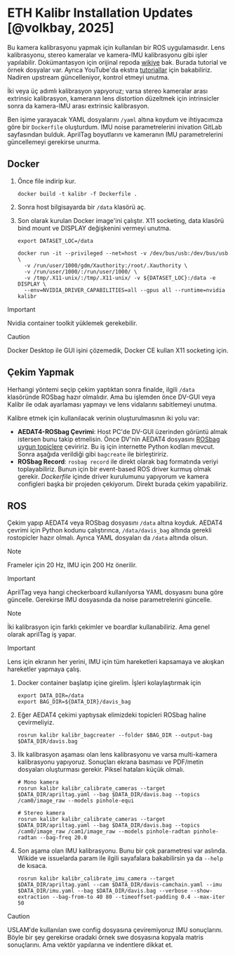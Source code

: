 # ETH Kalibr Installation Updates [@volkbay, 2025]
Bu kamera kalibrasyonu yapmak için kullanılan bir ROS uygulamasıdır. Lens kalibrasyonu, stereo kameralar ve kamera-IMU kalibrasyonu gibi işler yapılabilir. Dokümantasyon için orijinal repoda [wikiye](https://github.com/ethz-asl/kalibr/wiki) bak. Burada tutorial ve örnek dosyalar var. Ayrıca YouTube'da ekstra [tutoriallar](https://youtu.be/BtzmsuJemgI?si=wn6cBYtmsPNjo46X) için bakabiliriz. Nadiren upstream güncelleniyor, kontrol etmeyi unutma.

İki veya üç adımlı kalibrasyon yapıyoruz; varsa stereo kameralar arası extrinsic kalibrasyon, kameranın lens distortion düzeltmek için intrinsicler sonra da kamera-IMU arası extrinsic kalibrasyon. 

Ben işime yarayacak YAML dosyalarını `/yaml` altına koydum ve ihtiyacımıza göre bir `Dockerfile` oluşturdum. IMU noise parametrelerini inivation GitLab sayfasından bulduk. AprilTag boyutlarını ve kameranın IMU parametrelerini güncellemeyi gerekirse unurma.
  
## Docker ##
1. Önce file indirip kur.
    
   ```
   docker build -t kalibr -f Dockerfile .
   ```

2. Sonra host bilgisayarda bir `/data` klasörü aç.
3. Son olarak kurulan Docker image'ini çalıştır. X11 socketing, data klasörü bind mount ve DISPLAY değişkenini vermeyi unutma.

    ```
    export DATASET_LOC=/data

    docker run -it --privileged --net=host -v /dev/bus/usb:/dev/bus/usb \
      -v /run/user/1000/gdm/Xauthority:/root/.Xauthority \
      -v /run/user/1000/:/run/user/1000/ \
      -v /tmp/.X11-unix/:/tmp/.X11-unix/ -v ${DATASET_LOC}:/data -e DISPLAY \
      --env=NVIDIA_DRIVER_CAPABILITIES=all --gpus all --runtime=nvidia kalibr
    ```

> [!IMPORTANT]
> Nvidia container toolkit yüklemek gerekebilir.

> [!CAUTION]
> Docker Desktop ile GUI işini çözemedik, Docker CE kullan X11 socketing için.

## Çekim Yapmak ##

Herhangi yöntemi seçip çekim yaptıktan sonra finalde, ilgili `/data` klasöründe ROSbag hazır olmalıdır. Ama bu işlemden önce DV-GUI veya Kalibr ile odak ayarlaması yapmayı ve lens vidalarını sabitlemeyi unutma.

Kalibre etmek için kullanılacak verinin oluşturulmasının iki yolu var:
- **AEDAT4-ROSbag Çevrimi**: Host PC'de DV-GUI üzerinden görüntü almak istersen bunu takip etmelisin. Önce DV'nin AEDAT4 dosyasını [ROSbag uygun topiclere](https://github.com/ethz-asl/kalibr/wiki/Bag-format) çeviririz. Bu iş için internette Python kodları mevcut. Sonra aşağıda verildiği gibi `bagcreate` ile birleştiririz.
- **ROSbag Record**: `rosbag record` ile direkt olarak bag formatında veriyi toplayabiliriz. Bunun için bir event-based ROS driver kurmuş olmak gerekir. _Dockerfile_ içinde driver kurulumunu yapıyorum ve kamera configleri başka bir projeden çekiyorum. Direkt burada çekim yapabiliriz.

## ROS ##
Çekim yapıp AEDAT4 veya ROSbag dosyasını `/data` altına koyduk. AEDAT4 çevrimi için Python kodunu çalıştırınca, `/data/davis_bag` altında gerekli rostopicler hazır olmalı. Ayrıca YAML dosyaları da `/data` altında olsun.

> [!NOTE]
> Frameler için 20 Hz, IMU için 200 Hz önerilir.

> [!IMPORTANT]
> AprilTag veya hangi checkerboard kullanılyorsa YAML dosyasını buna göre güncelle. Gerekirse IMU dosyasında da noise parametrelerini güncelle.

> [!NOTE]
> İki kalibrasyon için farklı çekimler ve boardlar kullanabiliriz. Ama genel olarak aprilTag iş yapar.

> [!IMPORTANT]
> Lens için ekranın her yerini, IMU için tüm hareketleri kapsamaya ve akışkan hareketler yapmaya çalış.  

1. Docker container başlatıp içine girelim. İşleri kolaylaştırmak için
   
   ```
   export DATA_DIR=/data
   export BAG_DIR=${DATA_DIR}/davis_bag
   ```

2. Eğer AEDAT4 çekimi yaptıysak elimizdeki topicleri ROSbag haline çevirmeliyiz.
   
   ```
   rosrun kalibr kalibr_bagcreater --folder $BAG_DIR --output-bag $DATA_DIR/davis.bag
   ```

4. İlk kalibrasyon aşaması olan lens kalibrasyonu ve varsa multi-kamera kalibrasyonu yapıyoruz. Sonuçları ekrana basması ve PDF/metin dosyaları oluşturması gerekir. Piksel hataları küçük olmalı.
   
   ```
   # Mono kamera
   rosrun kalibr kalibr_calibrate_cameras --target $DATA_DIR/apriltag.yaml --bag $DATA_DIR/davis.bag --topics /cam0/image_raw --models pinhole-equi
   
   # Stereo kamera
   rosrun kalibr kalibr_calibrate_cameras --target $DATA_DIR/apriltag.yaml --bag $DATA_DIR/davis.bag --topics /cam0/image_raw /cam1/image_raw --models pinhole-radtan pinhole-radtan --bag-freq 20.0
   ```

5. Son aşama olan IMU kalibrasyonu. Bunu bir çok parametresi var aslında. Wikide ve issuelarda param ile ilgili sayafalara bakabilirsin ya da ```--help``` de kısaca.
   
   ```
   rosrun kalibr kalibr_calibrate_imu_camera --target $DATA_DIR/apriltag.yaml --cam $DATA_DIR/davis-camchain.yaml --imu $DATA_DIR/imu.yaml --bag $DATA_DIR/davis.bag --verbose --show-extraction --bag-from-to 40 80 --timeoffset-padding 0.4 --max-iter 50
   ```

> [!CAUTION]
> USLAM'de kullanılan swe config dosyasına çeviremiyoruz IMU sonuçlarını. Böyle bir şey gerekirse oradaki örnek swe dosyasına kopyala matris sonuçlarını. Ama vektör yapılarına ve indentlere dikkat et.
